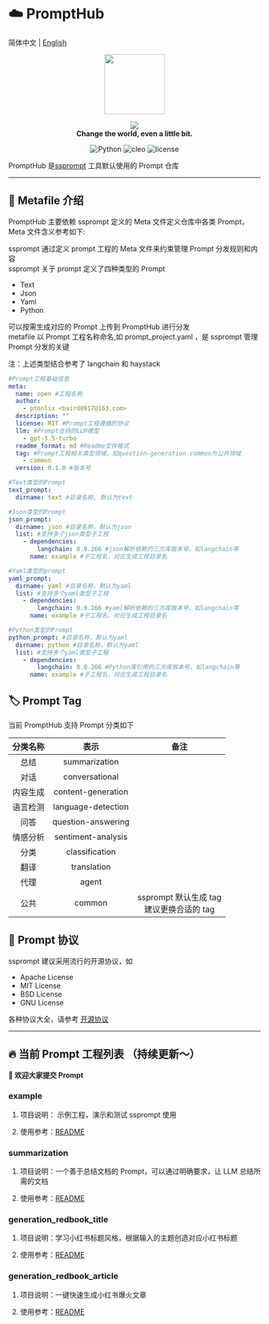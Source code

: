 # ☁️ PromptHub

简体中文 | [English](<(./README-en.md)>)

<p>
	<p align="center">
		<img height=120 src="https://img.gejiba.com/images/e1945208195b199bd244431fd2a6efa0.png">
	</p>
	<p align="center">
		<img src="https://img.gejiba.com/images/605bd1bcc1a14f803f1d8f68b8c1c892.png"><br>
		<b face="雅黑">Change the world, even a little bit.</b>
	<p>
</p>
<p align="center">
<img alt=" Python" src="https://img.shields.io/badge/Python-3.10%2B-blue"/>
<img alt="cleo" src="https://img.shields.io/badge/cleo-2.0.1-yellowgreen"/>
<img alt="license" src="https://img.shields.io/badge/license-Apache-lightgrey"/>
</p>

PromptHub 是[ssprompt](https://github.com/ptonlix/ssprompt) 工具默认使用的 Prompt 仓库

---

## 📃 Metafile 介绍

PromptHub 主要依赖 ssprompt 定义的 Meta 文件定义仓库中各类 Prompt，Meta 文件含义参考如下:

ssprompt 通过定义 prompt 工程的 Meta 文件来约束管理 Prompt 分发规则和内容  
ssprompt 关于 prompt 定义了四种类型的 Prompt

- Text
- Json
- Yaml
- Python

可以按需生成对应的 Prompt 上传到 PromptHub 进行分发  
metafile 以 Prompt 工程名称命名,如 prompt_project.yaml ，是 ssprompt 管理 Prompt 分发的关键

注：上述类型结合参考了 langchain 和 haystack

```yaml
#Prompt工程基础信息
meta:
  name: open #工程名称
  author:
    - ptonlix <baird0917@163.com>
  description: ""
  license: MIT #Prompt工程遵循的协议
  llm: #Prompt支持的LLM模型
    - gpt-3.5-turbo
  readme_format: md #Readme文件格式
  tag: #Prompt工程相关类型领域，如question-generation common为公共领域
    - common
  version: 0.1.0 #版本号

#Text类型的Prompt
text_prompt:
  dirname: text #目录名称, 默认为text

#Json类型的Prompt
json_prompt:
  dirname: json #目录名称，默认为json
  list: #支持多个json类型子工程
    - dependencies:
        langchain: 0.0.266 #json解析依赖的三方库版本号，如langchain等
      name: example #子工程名，对应生成工程目录名

#Yaml类型的prompt
yaml_prompt:
  dirname: yaml #目录名称，默认为yaml
  list: #支持多个yaml类型子工程
    - dependencies:
        langchain: 0.0.266 #yaml解析依赖的三方库版本号，如langchain等
      name: example #子工程名，对应生成工程目录名

#Python类型的Prompt
python_prompt: #目录名称，默认为yaml
  dirname: python #目录名称，默认为yaml
  list: #支持多个yaml类型子工程
    - dependencies:
        langchain: 0.0.266 #Python库引用的三方库版本号，如langchain等
      name: example #子工程名，对应生成工程目录名
```

## 🏷️ Prompt Tag

当前 PromptHub 支持 Prompt 分类如下

| **分类名称** |      **表示**      |                  **备注**                   |
| :----------: | :----------------: | :-----------------------------------------: |
|     总结     |   summarization    |                                             |
|     对话     |   conversational   |                                             |
|   内容生成   | content-generation |                                             |
|   语言检测   | language-detection |                                             |
|     问答     | question-answering |                                             |
|   情感分析   | sentiment-analysis |                                             |
|     分类     |   classification   |                                             |
|     翻译     |    translation     |                                             |
|     代理     |       agent        |                                             |
|     公共     |       common       | ssprompt 默认生成 tag<br>建议更换合适的 tag |

## 💼 Prompt 协议

ssprompt 建议采用流行的开源协议，如

- Apache License
- MIT License
- BSD License
- GNU License

各种协议大全，请参考 [开源协议](https://opensource.org/licenses/)

---

## 🔥 当前 Prompt 工程列表 （持续更新～）

**🎉 欢迎大家提交 Prompt**

### example

1. 项目说明： 示例工程，演示和测试 ssprompt 使用

2. 使用参考：[README](example/README.md)

### summarization

1. 项目说明：一个善于总结文档的 Prompt，可以通过明确要求，让 LLM 总结所需的文档

2. 使用参考：[README](summarization/README.md)

### generation_redbook_title

1. 项目说明：学习小红书标题风格，根据输入的主题创造对应小红书标题

2. 使用参考：[README](generation_redbook_title/README.md)

### generation_redbook_article

1. 项目说明：一键快速生成小红书爆火文章

2. 使用参考：[README](generation_redbook_article/README.md)
